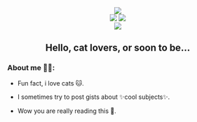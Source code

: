 <div align="center">
  <!--- this cute little cate is from https://chinesefontdesign.com/94-super-cute-cat-gifs-emoticons-free-download.html , check it out! --->
  <img src="https://pic.chinesefontdesign.com/uploads/2014/03/06.jpg"/>
  
  <div id="badge">
    <img src = "https://img.shields.io/github/stars/Nicocelot?affiliations=OWNER%2CCOLLABORATOR&style=for-the-badge&logo=github&logoColor=yellow"/>
    <img src = "https://img.shields.io/discord/1025155240959430726?style=for-the-badge&logo=discord&label=The Cat Sanctuary"/>
  </div>
  
  <img src="https://komarev.com/ghpvc/?username=Nicocelot&style=flat-square&color=orange"/>
  
  <h2>Hello, cat lovers, or soon to be...</h2>
</div>

### About me :blue_heart::cat::
- Fun fact, i love cats :cat:.

- I sometimes try to post gists about ✨cool subjects✨.

- Wow you are really reading this :blue_book:.





<!---
Nicocelot/Nicocelot is a ✨ special ✨ repository because its `README.md` (this file) appears on your GitHub profile.
You can click the Preview link to take a look at your changes.
--->
